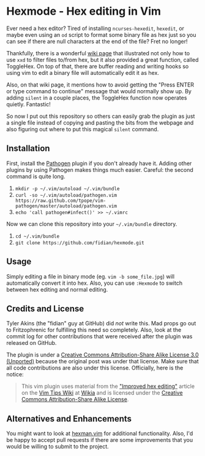 Hexmode - Hex editing in Vim
============================

Ever need a hex editor?  Tired of installing `ncurses-hexedit`, `hexedit`, or maybe even using an `od` script to format some binary file as hex just so you can see if there are null characters at the end of the file?  Fret no longer!

Thankfully, there is a wonderful [wiki page][wiki] that illustrated not only how to use `xxd` to filter files to/from hex, but it also provided a great function, called ToggleHex.  On top of that, there are buffer reading and writing hooks so using vim to edit a binary file will automatically edit it as hex.

Also, on that wiki page, it mentions how to avoid getting the "Press ENTER or type command to continue" message that would normally show up.  By adding `silent` in a couple places, the ToggleHex function now operates quietly.  Fantastic!

So now I put out this repository so others can easily grab the plugin as just a single file instead of copying and pasting the bits from the webpage and also figuring out where to put this magical `silent` command.


Installation
------------

First, install the [Pathogen][pathogen] plugin if you don't already have it.  Adding other plugins by using Pathogen makes things much easier.  Careful: the second command is quite long.

1. `mkdir -p ~/.vim/autoload ~/.vim/bundle`
2. `curl -so ~/.vim/autoload/pathogen.vim https://raw.github.com/tpope/vim-pathogen/master/autoload/pathogen.vim`
3. `echo 'call pathogen#infect()' >> ~/.vimrc`

Now we can clone this repository into your `~/.vim/bundle` directory.

1. `cd ~/.vim/bundle`
2. `git clone https://github.com/fidian/hexmode.git`


Usage
-----

Simply editing a file in binary mode (eg. `vim -b some_file.jpg`) will automatically convert it into hex.  Also, you can use `:Hexmode` to switch between hex editing and normal editing.


Credits and License
-------------------

Tyler Akins (the "fidian" guy at GitHub) did *not* write this.  Mad props go out to Fritzophrenic for fulfilling this need so completely.  Also, look at the commit log for other contributions that were received after the plugin was released on GitHub.

The plugin is under a [Creative Commons Attribution-Share Alike License 3.0 (Unported)][cc-by-sa] because the original post was under that license.  Make sure that all code contributions are also under this license.  Officially, here is the notice:

> This vim plugin uses material from the ["Improved hex editing"][wiki] article on the [Vim Tips Wiki][vimwiki] at [Wikia][wikia] and is licensed under the [Creative Commons Attribution-Share Alike License][cc-by-sa].


Alternatives and Enhancements
-----------------------------

You might want to look at [hexman.vim][hexman] for additional functionality.  Also, I'd be happy to accept pull requests if there are some improvements that you would be willing to submit to the project.


[cc-by-sa]: http://creativecommons.org/licenses/by-sa/3.0/
[hexman]: http://www.vim.org/scripts/script.php?script_id=666
[pathogen]: https://github.com/tpope/vim-pathogen/
[vimwiki]: http://vim.wikia.com/
[wiki]: http://vim.wikia.com/wiki/Improved_hex_editing
[wikia]: http://www.wikia.com/

